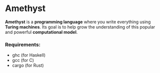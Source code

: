 # Amethyst

**Amethyst** is a **programming language** where you write everything using **Turing machines**. Its goal is to help grow the understanding of this popular and powerful **computational model**.

### Requirements:

- ghc (for Haskell)
- gcc (for C)
- cargo (for Rust)
